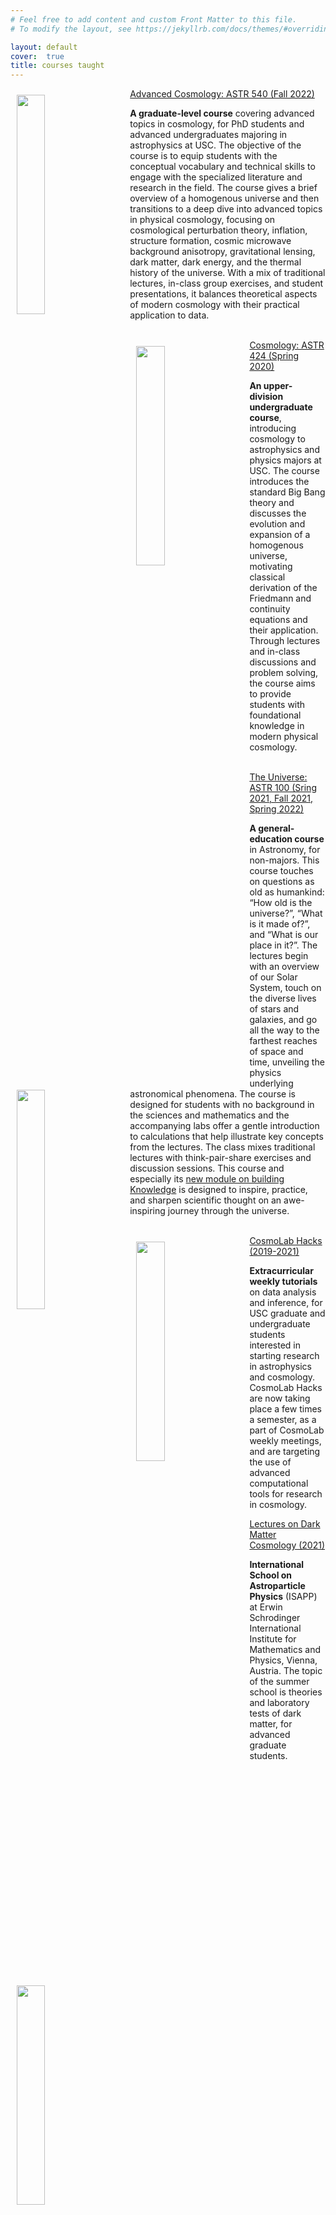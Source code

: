 ```yaml
---
# Feel free to add content and custom Front Matter to this file.
# To modify the layout, see https://jekyllrb.com/docs/themes/#overriding-theme-defaults

layout: default
cover:  true
title: courses taught
---
```


<img style="float: left; padding: 10px 30px 10px 10px;" src="{{veragluscevic.github.io}}/assets/img/Astro.png" width="30%"/> 
<a href="https://classes.usc.edu/term-20223/classes/astr/">Advanced Cosmology: ASTR 540 (Fall 2022)</a>
  
**A graduate-level course** covering advanced topics in cosmology, for PhD students and advanced undergraduates majoring in astrophysics at USC. The objective of the course is to equip students with the conceptual vocabulary and technical skills to engage with the specialized literature and research in the field. The course gives a brief overview of a homogenous universe and then transitions to a deep dive into advanced topics in physical cosmology, focusing on cosmological perturbation theory, inflation, structure formation, cosmic microwave background anisotropy, gravitational lensing, dark matter, dark energy, and
the thermal history of the universe. With a mix of traditional lectures, in-class group exercises, and student presentations, it balances theoretical aspects of modern cosmology with their practical application to data. 
<br>
<br>

<img style="float: left; padding: 10px 30px 10px 10px;" src="{{veragluscevic.github.io}}/assets/img/Galaxy.png" width="30%"/> 
<a href="https://classes.usc.edu/term-20201/classes/astr/">Cosmology: ASTR 424 (Spring 2020)</a>
  
**An upper-division undergraduate course**, introducing cosmology to astrophysics and physics majors at USC. The course introduces the standard Big Bang theory and discusses the evolution and expansion of a homogenous universe, motivating classical derivation of the Friedmann and continuity equations and their application. Through lectures and in-class discussions and problem solving, the course aims to provide students with foundational knowledge in modern physical cosmology.
<br>
<br>

<img style="float: left; padding: 10px 30px 10px 10px;" src="{{veragluscevic.github.io}}/assets/img/sphere.png" width="30%"/> 
<a href="https://classes.usc.edu/term-20221/classes/astr/">The Universe: ASTR 100 (Sring 2021, Fall 2021, Spring 2022)</a>
  
**A general-education course** in Astronomy, for non-majors. This course touches on questions as old as humankind: “How old is the universe?”, “What is it made of?”, and “What is our place in it?”. The lectures begin with an overview of our Solar System, touch on the diverse lives of stars and galaxies, and go all the way to the farthest reaches of space and time, unveiling the physics underlying astronomical phenomena. The course is designed for students with no background in the sciences and mathematics and the accompanying labs offer a gentle introduction to calculations that help illustrate key concepts from the lectures. The class mixes traditional lectures with think-pair-share exercises and discussion sessions. This course and especially its <a href="https://drive.google.com/file/d/1pgRknvQOZ99Gt5gt9xmqCRZP44qCPRnG/view?usp=sharing">new module on building Knowledge</a> is designed to inspire, practice, and sharpen scientific thought on an awe-inspiring journey through the universe.
<br>
<br>

<img style="float: left; padding: 10px 30px 10px 10px;" src="{{veragluscevic.github.io}}/assets/img/hack.jpg" width="30%"/> 
<a href="https://github.com/usc-cosmolab/hackspace">CosmoLab Hacks (2019-2021)</a>

**Extracurricular weekly tutorials** on data analysis and inference, for USC graduate and undergraduate students interested in starting research in astrophysics and cosmology. CosmoLab Hacks are now taking place a few times a semester, as a part of CosmoLab weekly meetings, and are targeting the use of advanced computational tools for research in cosmology.

<img style="float: left; padding: 10px 30px 10px 10px;" src="{{veragluscevic.github.io}}/assets/img/dm.png" width="30%"/> 
<a href="https://drive.google.com/file/d/1shoBavvYvqRNK1D-vxBL04F8GupeCS3q/view?usp=sharing">Lectures on Dark Matter Cosmology (2021)</a>

**International School on Astroparticle Physics** (ISAPP) at Erwin Schrodinger International Institute for Mathematics and Physics, Vienna, Austria. The topic of the summer school is theories and laboratory tests of dark matter, for advanced graduate students. 


 
